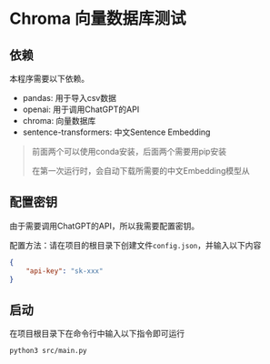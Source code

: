 # Chroma 向量数据库测试

## 依赖

本程序需要以下依赖。

* pandas: 用于导入csv数据
* openai: 用于调用ChatGPT的API
* chroma: 向量数据库
* sentence-transformers: 中文Sentence Embedding

> 前面两个可以使用conda安装，后面两个需要用pip安装
> 
> 在第一次运行时，会自动下载所需要的中文Embedding模型从 

## 配置密钥

由于需要调用ChatGPT的API，所以我需要配置密钥。

配置方法：请在项目的根目录下创建文件`config.json`，并输入以下内容

```json
{
    "api-key": "sk-xxx"
}
```

## 启动

在项目根目录下在命令行中输入以下指令即可运行
```bash
python3 src/main.py
```
